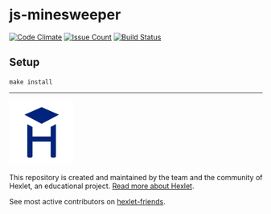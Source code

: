 # js-minesweeper

[![Code Climate](https://codeclimate.com/github/hexlet-boilerplates/webpack-package/badges/gpa.svg)](https://codeclimate.com/github/hexlet-boilerplates/webpack-package)
[![Issue Count](https://codeclimate.com/github/hexlet-boilerplates/webpack-package/badges/issue_count.svg)](https://codeclimate.com/github/hexlet-boilerplates/webpack-package)
[![Build Status](https://travis-ci.org/hexlet-boilerplates/webpack-package.svg?branch=master)](https://travis-ci.org/hexlet-boilerplates/webpack-package)

## Setup

```
make install
```

---

[![Hexlet Ltd. logo](https://raw.githubusercontent.com/Hexlet/assets/master/images/hexlet_logo128.png)](https://hexlet.io?utm_source=github&utm_medium=link&utm_campaign=js-minesweeper)

This repository is created and maintained by the team and the community of Hexlet, an educational project. [Read more about Hexlet](https://hexlet.io?utm_source=github&utm_medium=link&utm_campaign=js-minesweeper).

See most active contributors on [hexlet-friends](https://friends.hexlet.io/).
